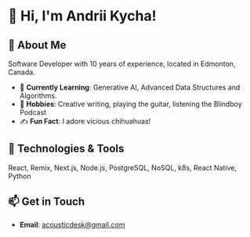 # 👋 Hi, I'm Andrii Kycha!

## 🚀 About Me
Software Developer with 10 years of experience, located in Edmonton, Canada.

- 🌱 **Currently Learning**: Generative AI, Advanced Data Structures and Algorithms.
- 🎨 **Hobbies**: Creative writing, playing the guitar, listening the Blindboy Podcast
- ✍️ **Fun Fact**: I adore vicious chihuahuas!

## 🔧 Technologies & Tools
React, Remix, Next.js, Node.js, PostgreSQL, NoSQL, k8s, React Native, Python

## 📫 Get in Touch
- **Email**: [acousticdesk@gmail.com](mailto:acousticdesk@gmail.com)
